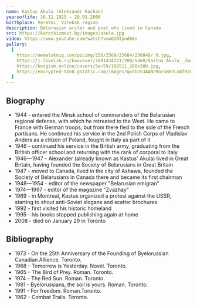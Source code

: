 ```yaml
---
name: Kastus Akula (Aleksandr Kachan)
yearsoflife: 16.11.1925 — 29.01.2008
birthplace: Veretei, Vitebsk region
description: Belarusian writer and poet who lived in Canada
src: https://karotkizmest.by/images/akula.jpg
video: https://www.youtube.com/watch?v=wO2NTpod66s
gallery:
  [
    https://nemaloknig.com/picimg/256/2568/25684/256848/_0.jpg,
    https://j.livelib.ru/boocover/1001434221/200/5de0/Kastus_Akula__Zmagarnyya_darogi.jpg,
    https://knigism.online/covers/5e/59/108511_200x300.jpg,
    https://encrypted-tbn0.gstatic.com/images?q=tbn%3AANd9GcSBRzLxbfRzD8YztkxamAAO8_mptQel_sdmZO04FCmwsojW6xAE,
  ]
---
```


## Biography

- 1944 - entered the Minsk school of commanders of the Belarusian regional defense, with which he retreated to the West. He came to France with German troops, but from there fled to the side of the French partisans. He continued his service in the 2nd Polish Corps of Vladislav Anders as a citizen of Poland, fought in Italy as part of it
- 1946 - continued his service in the British army, graduating from the British officer school and returning with the rank of corporal to Italy
- 1946—1947 - Alexander (already known as Kastus' Akula) lived in Great Britain, having founded the Society of Belarusians in Great Britain
- 1947 - moved to Canada, lived in the city of Ashawa, founded the Society of Belarusians in Canada there and became its first chairman
- 1948—1954 - editor of the newspaper "Belarusian emigran"
- 1974—1997 - editor of the magazine "Zvazhay"
- 1969 - in Montreal, Kastus organized a protest against the USSR, starting to shout anti-Soviet slogans and scatter brochures
- 1992 - first visited his historic homeland
- 1995 - his books stopped publishing again at home
- 2008 - died on January 29 in Toronto

## Bibliography

- 1973 - On the 25th Anniversary of the Founding of Byelorussian Canadian Allience. Toronto.
- 1968 - Tomorrow is Yesterday. Novel. Toronto.
- 1965 - The Bird of Prey. Roman. Toronto.
- 1974 - The Red Sun. Roman. Toronto.
- 1981 - Byelorussians, the soil is yours. Roman. Toronto.
- 1991 - For freedom. Roman.Toronto.
- 1962 - Combat Trails. Toronto.
